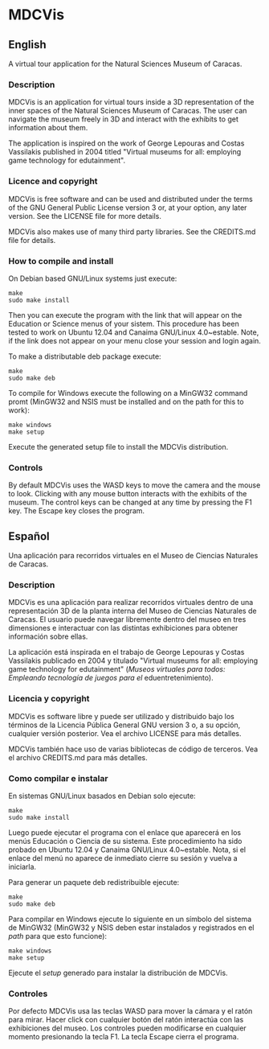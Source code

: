MDCVis
======

English
-------

A virtual tour application for the Natural Sciences Museum of Caracas.

### Description ###

MDCVis is an application for virtual tours inside a 3D representation of the inner spaces of the Natural Sciences Museum of Caracas. The user can navigate the museum freely in 3D and interact with the exhibits to get information about them.

The application is inspired on the work of George Lepouras and Costas Vassilakis published in 2004 titled "Virtual museums for all: employing game technology for
edutainment".

### Licence and copyright ###

MDCVis is free software and can be used and distributed under the terms of the GNU General Public License version 3 or, at your option, any later version. See the LICENSE
file for more details.

MDCVis also makes use of many third party libraries. See the CREDITS.md file for details.

### How to compile and install ###

On Debian based GNU/Linux systems just execute:

    make
    sudo make install

Then you can execute the program with the link that will appear on the Education or Science menus of your sistem. This procedure has been tested to work on Ubuntu 12.04 and Canaima GNU/Linux 4.0~estable. Note, if the link does not appear on your menu 
close your session and login again.

To make a distributable deb package execute:

    make
    sudo make deb

To compile for Windows execute the following on a MinGW32 command promt (MinGW32 and NSIS must be installed and on the path for this to work):

	make windows
	make setup

Execute the generated setup file to install the MDCVis distribution.
	
### Controls ###

By default MDCVis uses the WASD keys to move the camera and the mouse to look. Clicking 
with any mouse button interacts with the exhibits of the museum. The control keys can 
be changed at any time by pressing the F1 key. The Escape key closes the program.

Español
-------

Una aplicación para recorridos virtuales en el Museo de Ciencias Naturales de Caracas.

### Description ###

MDCVis es una aplicación para realizar recorridos virtuales dentro de una representación 3D de la planta interna del Museo de Ciencias Naturales de Caracas.
El usuario puede navegar libremente dentro del museo en tres dimensiones e interactuar
con las distintas exhibiciones para obtener información sobre ellas.

La aplicación está inspirada en el trabajo de George Lepouras y Costas Vassilakis 
publicado en 2004 y titulado "Virtual museums for all: employing game technology for
edutainment" (*Museos virtuales para todos: Empleando tecnología de juegos para el* eduentretenimiento).

### Licencia y copyright ###

MDCVis es software libre y puede ser utilizado y distribuido bajo los términos de la Licencia Pública General GNU version 3 o, a su opción, cualquier versión posterior. Vea el archivo LICENSE para más detalles.

MDCVis también hace uso de varias bibliotecas de código de terceros. Vea el archivo 
CREDITS.md para más detalles.

### Como compilar e instalar ###

En sistemas GNU/Linux basados en Debian solo ejecute:

    make
    sudo make install

Luego puede ejecutar el programa con el enlace que aparecerá en los menús Educación o Ciencia de su sistema. Este procedimiento ha sido probado en Ubuntu 12.04 y Canaima GNU/Linux 4.0~estable. Nota, si el enlace del menú no aparece de inmediato cierre su
sesión y vuelva a iniciarla.

Para generar un paquete deb redistribuible ejecute:

    make
    sudo make deb

Para compilar en Windows ejecute lo siguiente en un símbolo del sistema de MinGW32 (MinGW32 y NSIS deben estar instalados y registrados en el *path*
para que esto funcione):

	make windows
	make setup

Ejecute el *setup* generado para instalar la distribución de MDCVis.

### Controles ###

Por defecto MDCVis usa las teclas WASD para mover la cámara y el ratón para mirar. 
Hacer click con cualquier botón del ratón interactúa con las exhibiciones del museo.
Los controles pueden modificarse en cualquier momento presionando la tecla F1. La tecla 
Escape cierra el programa.
